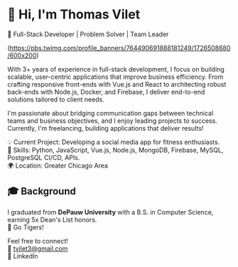 # 👋 Hi, I'm Thomas Vilet
🚀 Full-Stack Developer | Problem Solver | Team Leader

(https://pbs.twimg.com/profile_banners/764490691888181249/1726508680/600x200)

With 3+ years of experience in full-stack development, I focus on building scalable, user-centric applications that improve business efficiency. From crafting responsive front-ends with Vue.js and React to architecting robust back-ends with Node.js, Docker, and Firebase, I deliver end-to-end solutions tailored to client needs.

I'm passionate about bridging communication gaps between technical teams and business objectives, and I enjoy leading projects to success. Currently, I'm freelancing, building applications that deliver results!

💡 Current Project: Developing a social media app for fitness enthusiasts.  
🔧 Skills: Python, JavaScript, Vue.js, Node.js, MongoDB, Firebase, MySQL, PostgreSQL CI/CD, APIs.    
🌍 Location: Greater Chicago Area  

## 🎓 Background

I graduated from **DePauw University** with a B.S. in Computer Science, earning 5x Dean's List honors.  
🐅 Go Tigers!

Feel free to connect!  
📧 tvilet3@gmail.com  
💼 LinkedIn  
